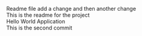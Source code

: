 Readme file add a change and then another change  
This is the readme for the project  
Hello World Application  
This is the second commit  
